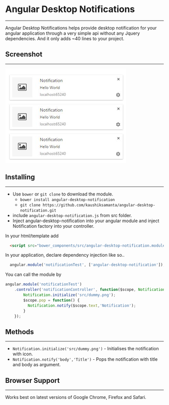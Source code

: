 # Angular Desktop Notifications
-----
Angular Desktop Notifications helps provide desktop notification for your angular application through a very simple api without any Jquery dependencies.
And it only adds ~40 lines to your project.

## Screenshot
-----
![notification-logger](screenshot.JPG)

## Installing
-----
 - Use `bower` or `git clone` to download the module.
   - `bower install angular-desktop-notification`
   - `git clone https://github.com/kaushiksamanta/angular-desktop-notification.git`
 - include `angular-desktop-notification.js` from src folder.
 - Inject angular-desktop-notification into your angular module and inject Notification factory into your controller.

In your html/template add
```html
  <script src="bower_components/src/angular-desktop-notification.module.js"></script>
```
In your application, declare dependency injection like so..
```javascript
  angular.module('notificationTest', ['angular-desktop-notification']);
```
You can call the module by
```javascript
angular.module('notificationTest')
    .controller('notificationController', function($scope, Notification) {
        Notification.initialize('src/dummy.png');
        $scope.pop = function() {
          Notification.notify($scope.text,'Notification');
        }
    });
```
## Methods
-----
* `Notification.initialize('src/dummy.png')` - Initialises the notification with icon.
* `Notification.notify('body','Title')` - Pops the notification with title and body as argument.
## Browser Support
-----
Works best on latest versions of Google Chrome, Firefox and Safari.
